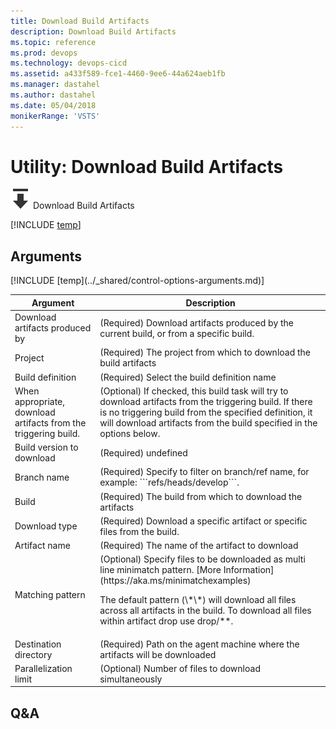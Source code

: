 ```yaml
---
title: Download Build Artifacts
description: Download Build Artifacts
ms.topic: reference
ms.prod: devops
ms.technology: devops-cicd
ms.assetid: a433f589-fce1-4460-9ee6-44a624aeb1fb
ms.manager: dastahel
ms.author: dastahel
ms.date: 05/04/2018
monikerRange: 'VSTS'
---
```


# Utility: Download Build Artifacts

![](_img/downloadbuildartifacts.png) Download Build Artifacts

[!INCLUDE [temp](../_shared/yaml/DownloadBuildArtifacts.0.md)]

## Arguments

<table><thead><tr><th>Argument</th><th>Description</th></tr></thead>
<tr><td>Download artifacts produced by</td><td>(Required) Download artifacts produced by the current build, or from a specific build.</td></tr>
<tr><td>Project</td><td>(Required) The project from which to download the build artifacts</td></tr>
<tr><td>Build definition</td><td>(Required) Select the build definition name</td></tr>
<tr><td>When appropriate, download artifacts from the triggering build.</td><td>(Optional) If checked, this build task will try to download artifacts from the triggering build. If there is no triggering build from the specified definition, it will download artifacts from the build specified in the options below.</td></tr>
<tr><td>Build version to download</td><td>(Required) undefined</td></tr>
<tr><td>Branch name</td><td>(Required) Specify to filter on branch/ref name, for example: ```refs/heads/develop```.</td></tr>
<tr><td>Build</td><td>(Required) The build from which to download the artifacts</td></tr>
<tr><td>Download type</td><td>(Required) Download a specific artifact or specific files from the build.</td></tr>
<tr><td>Artifact name</td><td>(Required) The name of the artifact to download</td></tr>
<tr><td>Matching pattern</td><td>(Optional) Specify files to be downloaded as multi line minimatch pattern. [More Information](https://aka.ms/minimatchexamples) <p>The default pattern (\*\*) will download all files across all artifacts in the build. To download all files within artifact drop use drop/**.</p></td></tr>
<tr><td>Destination directory</td><td>(Required) Path on the agent machine where the artifacts will be downloaded</td></tr>
<tr><td>Parallelization limit</td><td>(Optional) Number of files to download simultaneously</td></tr>
[!INCLUDE [temp](../_shared/control-options-arguments.md)]
</table>

## Q&A

<!-- BEGINSECTION class="md-qanda" -->

<!-- ENDSECTION -->
